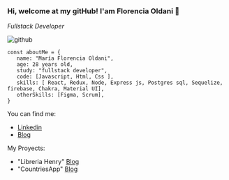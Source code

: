 ### Hi, welcome at my gitHub! I'am Florencia Oldani 👋 
<i>Fullstack Developer</i>

![github](https://user-images.githubusercontent.com/94810819/193475174-0acbbbc9-cf3b-4367-acd2-2e36ab14602a.jpg)


```
const aboutMe = {
   name: "María Florencia Oldani",
   age: 28 years old,
   study: "fullstack developer",
   code: [Javascript, Html, Css ],
   skills: [ React, Redux, Node, Express js, Postgres sql, Sequelize, firebase, Chakra, Material UI],
   otherSkills: [Figma, Scrum],
}

```

You can find me:
- [Linkedin](https://www.linkedin.com/in/florencia-oldani-a59647157/)
- [Blog](https://porfolio-fullstack-flor-oldani.vercel.app/)


My Proyects:
- "Libreria Henry" [Blog](https://henry-library.netlify.app/)
- "CountriesApp" [Blog](https://countries-flor.netlify.app/)






<!--
**MFlorO/MFlorO** is a ✨ _special_ ✨ repository because its `README.md` (this file) appears on your GitHub profile.

Here are some ideas to get you started:

- 🔭 I’m currently working on ...
- 🌱 I’m currently learning ...
- 👯 I’m looking to collaborate on ...
- 🤔 I’m looking for help with ...
- 💬 Ask me about ...
- 📫 How to reach me: ...
- 😄 Pronouns: ...
- ⚡ Fun fact: ...
-->
